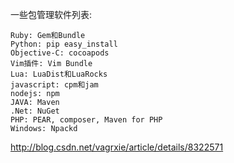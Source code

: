 一些包管理软件列表:

    Ruby: Gem和Bundle
    Python: pip easy_install
    Objective-C: cocoapods
    Vim插件: Vim Bundle
    Lua: LuaDist和LuaRocks
    javascript: cpm和jam
    nodejs: npm
    JAVA: Maven
    .Net: NuGet
    PHP: PEAR, composer, Maven for PHP
    Windows: Npackd

<http://blog.csdn.net/vagrxie/article/details/8322571>